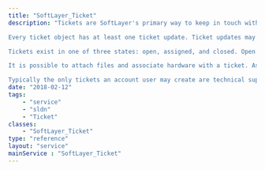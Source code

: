 ```yaml
---
title: "SoftLayer_Ticket"
description: "Tickets are SoftLayer's primary way to keep in touch with its customers. A ticket is an entity that describes a problem or request and tracks a conversation between you, your account users, and SoftLayer employees relating to your problem or request. Tickets can be assigned to one of your account users, and SoftLayer can assign a ticket to a particular department (also called a ticket group) or employee. The SoftLayer_Ticket service controls your interaction with SoftLayer's ticketing system. 

Every ticket object has at least one ticket update. Ticket updates may be created by either a user or SoftLayer employee. These ticket updates record the conversation between SoftLayer and you about the issue at hand. You may only add new updates to a ticket. Once an update is created you may not edit or delete it. 

Tickets exist in one of three states: open, assigned, and closed. Open tickets are considered a current issue, but are not yet assigned to a specific SoftLayer employee. Assigned issues are open issues that are assigned to a SoftLayer employee. You can safely assume that your ticket is being handled if it is in the Assigned state. Closed tickets are considered resolved issues and allow no further updates. Please contact SoftLayer if you need to re-open a ticket, as you may only create ticket updates on open or assigned tickets. 

It is possible to attach files and associate hardware with a ticket. Associating your ticket with more than one pieces of hardware helps SoftLayer's support team localize issues to certain servers. Attachments are a good way to illustrate a point, such as adding a screen shot of a problem or attaching a driver or configuration file that you'd like investigated. 

Typically the only tickets an account user may create are technical support tickets. Technical support tickets are divided into two categories: standard tickets and administrative tickets. A standard support ticket describes an issue with your SoftLayer server or services. Standard support tickets' titles must be selected from a pre-determined list of ticket subjects, defined in the [SoftLayer_Ticket_Subject](reference/datatypes/SoftLayer_Ticket_Subject) service. If you need a little help from SoftLayer's support staff to manage your server then open an administrative support ticket. Administrative tickets add a one-time $3USD charge to your account, and you may specify your ticket's title as needed. "
date: "2018-02-12"
tags:
    - "service"
    - "sldn"
    - "Ticket"
classes:
    - "SoftLayer_Ticket"
type: "reference"
layout: "service"
mainService : "SoftLayer_Ticket"
---
```

